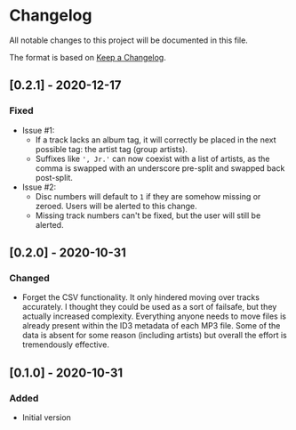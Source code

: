 # Changelog
All notable changes to this project will be documented in this file.

The format is based on [Keep a Changelog](https://keepachangelog.com/en/1.0.0/).

## [0.2.1] - 2020-12-17
### Fixed
- Issue #1:
    - If a track lacks an album tag, it will correctly be placed in the next possible tag: the artist tag (group artists).
    - Suffixes like `', Jr.'` can now coexist with a list of artists, as the comma is swapped with an underscore pre-split and swapped back post-split.
- Issue #2:
    - Disc numbers will default to `1` if they are somehow missing or zeroed. Users will be alerted to this change.
    - Missing track numbers can't be fixed, but the user will still be alerted.

## [0.2.0] - 2020-10-31
### Changed
- Forget the CSV functionality. It only hindered moving over tracks accurately. I thought they could be used as a sort of failsafe, but they actually increased complexity. Everything anyone needs to move files is already present within the ID3 metadata of each MP3 file. Some of the data is absent for some reason (including artists) but overall the effort is tremendously effective.

## [0.1.0] - 2020-10-31
### Added
- Initial version
